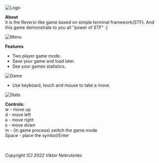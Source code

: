 ![Logo](https://sun9-west.userapi.com/sun9-67/s/v1/ig2/ODrT22PpIXNou3a2uCqCiSK_pDjCALUk1HLGN-4hVY64634moDPQvXbctktf7i9tIDxYsza9uJ-6jHflF1Mz7W1Y.jpg?size=742x260&quality=95&type=album)</br>

**About**</br>
It is the Reversi-like game based on simple terminal framework(STF). And this game demonstrate to you all "power of STF" :)<br>

![Menu](https://sun9-north.userapi.com/sun9-79/s/v1/ig2/VqAHqHYDAJRiwmX_y8jwUI6dpH4EMQYrtqhCJk1sQnwKRYcBLUK2P_ljdzZeI2g6Eq6kzn8Xu-2pzqqOYI52IMO2.jpg?size=744x545&quality=95&type=album)</br>

**Features**</br>
<ul>
<li>Two player game mode.</li>
<li>Save your game and load later.</li>
<li>See your games statistics.</li>
</ul>

![Game](https://sun9-west.userapi.com/sun9-4/s/v1/ig2/Ccd21lWiwfFh9SMdtjno-ub9vZLwlIIJYpGqEYfhxuushFQh23gDmmIjyakvHw4v8DtRcORwp5tJYnzOxQviOP-V.jpg?size=743x639&quality=95&type=album)</br>

<ul>
<li>Use keyboard, touch and mouse to take a move.</li>
</ul>

![Stats](https://sun9-north.userapi.com/sun9-83/s/v1/ig2/MMtRQ4NC1Nw5o3335v6YVNZYRbSe8bWPJ2r-4a7usqMCu0YUH9JQuMDVQPtWbpAJ4SZl0WOQorsG3i9Qwu5Aw2XF.jpg?size=743x622&quality=95&type=album)</br>

**Controls:**<br>
w - move up<br>
d - move left<br>
a - move right<br>
s - move down<br>
m - (in game process) switch the game mode</br> 
Space - place the symbol/Enter<br><br><br>

*Copyright (C) 2022 Viktor Nekrutenko*
